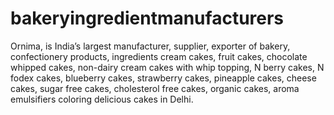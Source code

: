 # bakeryingredientmanufacturers
Ornima, is India’s largest manufacturer, supplier, exporter of bakery, confectionery products, ingredients cream cakes, fruit cakes, chocolate whipped cakes, non-dairy cream cakes with whip topping, N berry cakes, N fodex cakes, blueberry cakes, strawberry cakes, pineapple cakes, cheese cakes, sugar free cakes, cholesterol free cakes, organic cakes, aroma emulsifiers coloring delicious cakes in Delhi.
